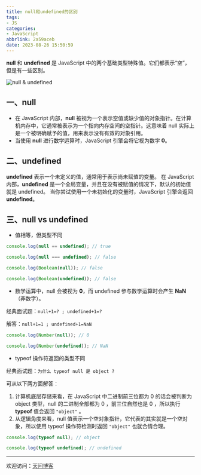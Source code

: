 ```yaml
---
title: null和undefined的区别
tags:
- JS
categories:
- JavaScript
abbrlink: 2a59aceb
date: 2023-08-26 15:50:59
---
```


**null** 和 **undefined** 是 JavaScript 中的两个基础类型特殊值。它们都表示“空”，但是有一些区别。

![null & undefined](https://tiven.cn/static/img/js-null-XaF4oSVY.jpg)

<!-- more -->

## 一、null

* 在 JavaScript 内部，**null** 被视为一个表示空值或缺少值的对象指针。在计算机内存中，它通常被表示为一个指向内存空间的空指针。这意味着 null 实际上是一个被明确赋予的值，用来表示没有有效的对象引用。
* 当使用 **null** 进行数学运算时，JavaScript 引擎会将它视为数字 **0**。

## 二、undefined

**undefined** 表示一个未定义的值，通常用于表示尚未赋值的变量。
在 JavaScript 内部，**undefined** 是一个全局变量，并且在没有被赋值的情况下，默认的初始值就是 undefined。
当你尝试使用一个未初始化的变量时，JavaScript 引擎会返回 **undefined**。

## 三、null vs undefined 

* 值相等，但类型不同

```js
console.log(null == undefined); // true

console.log(null === undefined); // false

console.log(Boolean(null)); // false

console.log(Boolean(undefined)); // false
```

* 数学运算中，null 会被视为 **0**，而 undefined 参与数学运算时会产生 **NaN**（非数字）。

经典面试题：`null+1=? ; undefined+1=?`

解答：`null+1=1 ; undefined+1=NaN`

```js
console.log(Number(null)); // 0

console.log(Number(undefined)); // NaN
```

* typeof 操作符返回的类型不同

经典面试题：`为什么 typeof null 是 object ?`

可从以下两方面解答：

1. 计算机底层存储来看，在 JavaScript 中二进制前三位都为 0 的话会被判断为 object  类型，null 的二进制全部都为 0 ，前三位自然也是 0 ，所以执行 **typeof** 值会返回 `"object"` 。
2. 从逻辑角度来看，null 值表示一个空对象指针，它代表的其实就是一个空对象，所以使用 typeof 操作符检测时返回 `"object"` 也就合情合理。

```js
console.log(typeof null); // object

console.log(typeof undefined); // undefined
```

---

欢迎访问：[天问博客](https://tiven.cn/p/2a59aceb/ "天问博客-专注于大前端技术")

